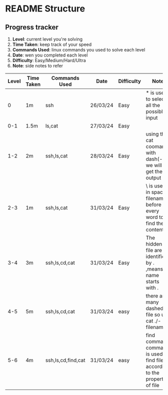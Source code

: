 # README Structure
## Progress tracker
1. **Level**: current level you're solving
2. **Time Taken**: keep track of your speed
3. **Commands Used**: linux commands you used to solve each level
4. **Date**: wen you completed each level
5. **Difficulty**: Easy/Medium/Hard/Ultra
6. **Note**: side notes to refer

| Level | Time Taken | Commands Used |   Date   | Difficulty | Note | 
| ----- | ---------- | ------------- | -------- | ---------- | ---- | 
| 0     | 1m      | ssh           | 26/03/24 |    Easy    | * is used to select all the possible input | 
| 0-1   | 1.5m         | ls,cat        | 27/03/24 |    Easy    |     |
| 1-2   | 2m         | ssh,ls,cat    | 28/03/24 |    Easy    | using the cat coomand with dash(-) we will get the output |
|2-3    |1m          |ssh,ls,cat     | 31/03/24 | Easy | \ is used in space filename before every word to find the content |
|3-4   | 3m |  ssh,ls,cd,cat  |31/03/24|Easy|The hidden file are identified by . ,means name starts with .|
|4-5 |5m| ssh,ls,cd,cat |31/03/24|easy |there are many dashed file so use cat ./-filename|
|5-6 |4m  |ssh,ls,cd,find,cat|31/03/24|easy |find command command is used to find file according to the properties of file |
